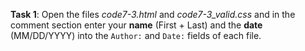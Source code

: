 **Task 1**: Open the files _code7-3.html_ and _code7-3_valid.css_ and in the comment section enter your **name** (First + Last) and the **date** (MM/DD/YYYY) into the `Author:` and `Date:` fields of each file.
